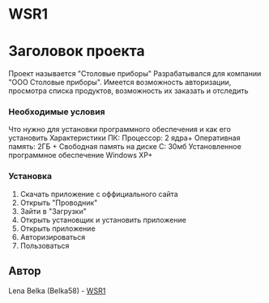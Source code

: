 # WSR1

# Заголовок проекта

Проект называется "Столовые приборы"
Разрабатывался для компании "ООО Столовые приборы". Имеется возможность авторизации, просмотра списка продуктов, возможность их заказать и отследить


### Необходимые условия

Что нужно для установки программного обеспечения и как его установить
Характеристики ПК:
Процессор: 2 ядра+
Оперативная память: 2ГБ +
Свободная память на диске C: 30мб
Установленное программное обеспечение Windows XP+

### Установка

1. Скачать приложение с оффициального сайта
2. Открыть "Проводник"
3. Зайти в "Загрузки"
4. Открыть установщик и установить приложение
5. Открыть приложение
6. Авторизироваться
7. Пользоваться

## Автор

Lena Belka (Belka58) - [WSR1](https://github.com/Belka58/WSR1)
